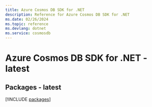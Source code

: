 ```yaml
---
title: Azure Cosmos DB SDK for .NET
description: Reference for Azure Cosmos DB SDK for .NET
ms.date: 02/26/2024
ms.topic: reference
ms.devlang: dotnet
ms.service: cosmosdb
---
```

# Azure Cosmos DB SDK for .NET - latest
## Packages - latest
[!INCLUDE [packages](cosmos-db-index.md)]